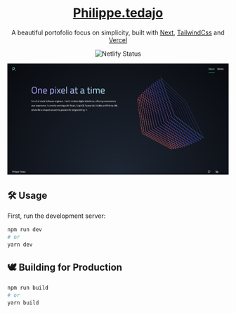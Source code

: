 
<h1 align="center">
<a href="https://philippetedajo.vercel.app/">Philippe.tedajo</a>
</h1>
<p align="center">
 A beautiful portofolio focus on simplicity, built with <a href="https://nextjs.org/" target="_blank">Next</a>, <a href="https://tailwindcss.com/" target="_blank">TailwindCss</a> and <a href="https://vercel.com/" target="_blank">Vercel</a>
</p>
<p align="center">
    <img src="https://img.shields.io/badge/contributions-welcome-brightgreen.svg?style=flat" alt="Netlify Status" />
</p>

![](public/cover.png)

## 🛠️ Usage

First, run the development server:

```bash
npm run dev
# or
yarn dev
```

## 🕊️ Building for Production
```bash
npm run build
# or
yarn build
```

